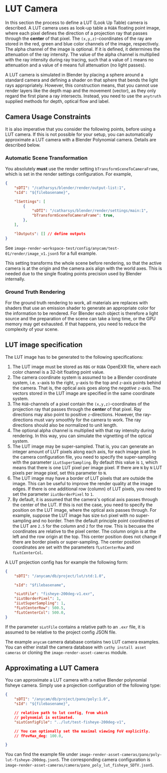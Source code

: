 # LUT Camera

In this section the process to define a LUT (Look Up Table) camera is described. A LUT camera uses as look-up table a `RGBA` floating point image, where each pixel defines the direction of a projection ray that passes through the **center** of that pixel. The `(x,y,z)`-coordinates of the ray are stored in the red, green and blue color channels of the image, respectively. The alpha channel of the image is optional. If it is defined, it determines the attenuation of the ray intensity. The value of the alpha channel is multiplied with the ray intensity during ray tracing, such that a value of `1` means no attenuation and a value of `0` means full attenuation (no light passes).

A LUT camera is simulated in Blender by placing a sphere around a standard camera and defining a shader on that sphere that bends the light rays appropriately. However, this construction means, that you cannot use render layers like the depth map and the movement (vector), as they only regard the first plane a ray intersects. Instead, you need to use the `anytruth` supplied methods for depth, optical flow and label. 

## Camera Usage Constraints

It is also imperative that you consider the following points, before using a LUT camera. If this is not possible for your setup, you can automatically approximate a LUT camera with a Blender Polynomial camera. Details are described below.

### Automatic Scene Transformation
You absolutely **must** use the render setting `bTransformSceneToCameraFrame`, which is set in the render settings configuration. For example,
```json
{
    "sDTI": "/catharsys/blender/render/output-list:1",
	"sId": "${filebasename}",

	"lSettings": [
        {
            "sDTI": "/catharsys/blender/render/settings/main:1",
            "bTransformSceneToCameraFrame": true,
        },
    ],

    "lOutputs": [] // define outputs
}
```
See `image-render-workspace-test/config/anycam/test-01/render/image_v1.json5` for a full example.

This setting transforms the whole scene before rendering, so that the active camera is at the origin and the camera axis align with the world axes. This is needed due to the single floating points precision used by Blender internally.

### Ground Truth Rendering

For the ground truth rendering to work, all materials are replaces with shaders that use an emission shader to generate an appropriate color for the information to be rendered. For Blender each object is therefore a light source and the preparation of the scene can take a long time, or the GPU memory may get exhausted. If that happens, you need to reduce the complexity of your scene. 

## LUT image specification

The LUT image has to be generated to the following specifications:

1. The LUT image must be stored as `RBG` or `RGBA` OpenEXR file, where each color channel is a 32-bit floating point value.
2. The camera coordinate system is assumed to be a Blender coordinate system, i.e. `x`-axis to the right, `y`-axis to the top and `z`-axis points behind the camera. That is, the optical axis goes along the *negative* `z`-axis. The vectors stored in the LUT image are specified in the same coordinate system.
3. The `RGB`-channels of a pixel contain the `(x,y,z)`-coordinates of the projection ray that passes through the **center** of that pixel. Ray directions may also point to positive `z`-directions. However, the ray-directions must vary smoothly for the camera to work. The ray directions should also be normalized to unit length. 
4. The optional alpha channel is multiplied with that ray intensity during rendering. In this way, you can simulate the vignetting of the optical system.
5. The LUT image may be super-sampled. That is, you can generate an integer amount of LUT pixels along each axis, for each image pixel. In the camera configuration file, you need to specify the super-sampling with the parameter `iLutSuperSampling`. By default this value is `1`, which means that there is one LUT pixel per image pixel. If there are `N` by `N` LUT pixels per image pixel, set this parameter to `N`.
6. The LUT image may have a border of LUT pixels that are outside the image. This can be useful to improve the render quality at the image edges. If there is one additional row (column) of LUT pixels, you need to set the parameter `iLutBorderPixel` to `1`. 
7. By default, it is assumed that the camera's optical axis passes through the center of the LUT. If this is not the case, you need to specify the position on the LUT image, where the optical axis passes through. For example, suppose the LUT image has size `6x5` pixel with no super-sampling and no border. Then the default principle point coordinates of the LUT are `2.5` for the column and `2` for the row. This is becuase the coordinates are relative to the pixel center. The column origin is at the left and the row origin at the top. This center position does not change if there are border pixels or super-sampling. The center position coordinates are set with the parameters `fLutCenterRow` and `fLutCenterCol`. 

A LUT projection config has for example the following form:
```json
{
    "sDTI": "/anycam/db/project/lut/std:1.0",

    "sId": "$filebasename",

	"sLutFile": "fisheye-200deg-v1.exr",   
    "iLutBorderPixel": 1,
    "iLutSuperSampling": 1,
    "fLutCenterRow": 500.5,
    "fLutCenterCol": 500.0,
}
```
If the parameter `sLutFile` contains a relative path to an `.exr` file, it is assumed to be relative to the project config JSON file. 

The example `anycam` camera database contains two LUT camera examples. You can either install the camera database with `cathy install asset cameras` or cloning the `image-render-asset-cameras` module.

## Approximating a LUT Camera

You can approximate a LUT camera with a native Blender polynomial fisheye camera. Simply use a projection configuration of the following type:

```json
{
    "sDTI": "/anycam/db/project/pano/poly:1.0",
    "sId": "${filebasename}",

    // relative path to lut config, from which 
    // polynomial is estimated.
    "sLutConfigFile": "../lut/test-fisheye-200deg-v1",

    // You can optionally set the maximal viewing FoV explicitly.
    // fFovMax_deg: 100.0,

}
```

You can find the example file under `image-render-asset-cameras/pano/poly-lut-fisheye-200deg.json5`. The corresponding camera configuration is `image-render-asset-cameras/camera/pano_poly_lut_fisheye_SDTV.json5`.
